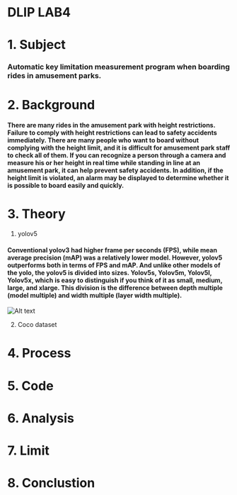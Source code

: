 # DLIP LAB4

# 1. Subject
### Automatic key limitation measurement program when boarding rides in amusement parks.




# 2. Background
#### There are many rides in the amusement park with height restrictions. Failure to comply with height restrictions can lead to safety accidents immediately. There are many people who want to board without complying with the height limit, and it is difficult for amusement park staff to check all of them. If you can recognize a person through a camera and measure his or her height in real time while standing in line at an amusement park, it can help prevent safety accidents. In addition, if the height limit is violated, an alarm may be displayed to determine whether it is possible to board easily and quickly.


# 3. Theory
1. yolov5
#### Conventional yolov3 had higher frame per seconds (FPS), while mean average precision (mAP) was a relatively lower model. However, yolov5 outperforms both in terms of FPS and mAP. And unlike other models of the yolo, the yolov5 is divided into sizes.  Yolov5s, Yolov5m, Yolov5l, Yolov5x, which is easy to distinguish if you think of it as small, medium, large, and xlarge.  This division is the difference between depth multiple (model multiple) and width multiple (layer width multiple).
![Alt text](/path/to/yolov5.jpg)

2. Coco dataset

# 4. Process

# 5. Code

# 6. Analysis

# 7. Limit

# 8. Conclustion
